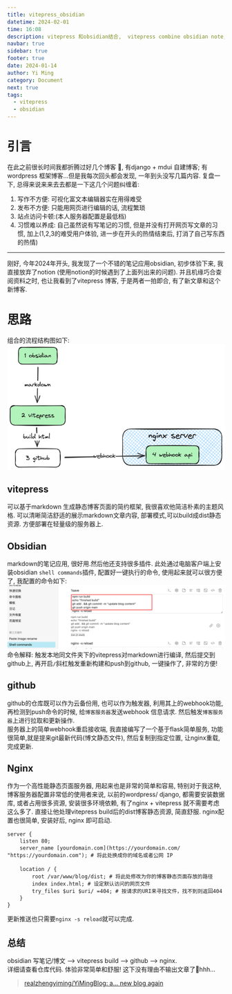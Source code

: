 ```yaml
---
title: vitepress_obsidian
datetime: 2024-02-01
time: 16:08
description: vitepress 和obsidian结合,  vitepress combine obsidian note, is good
navbar: true
sidebar: true
footer: true
date: 2024-01-14
author: Yi Ming
category: Document
next: true
tags:
  - vitepress
  - obsidian
---
```


# 引言

在此之前很长时间我都折腾过好几个博客 🥲, 有django + mdui 自建博客; 有wordpress 框架博客...但是我每次回头都会发现, 一年到头没写几篇内容. 
复盘一下, 总得来说来来去去都是一下这几个问题纠缠着: 
1. 写作不方便: 可视化富文本编辑器实在用得难受
2. 发布不方便: 只能用网页进行编辑的话, 流程繁琐
3. 站点访问卡顿:(本人服务器配置是最低档)
4. 习惯难以养成: 自己虽然说有写笔记的习惯, 但是并没有打开网页写文章的习惯, 加上(1,2,3的难受用户体验, 进一步在开头的热情结束后, 打消了自己写东西的热情)  
---
刚好, 今年2024年开头, 我发现了一个不错的笔记应用obsidian, 初步体验下来, 我直接放弃了notion (使用notion的时候遇到了上面列出来的问题).  并且机缘巧合查阅资料之时, 也让我看到了vitepress 博客, 于是两者一拍即合, 有了新文章和这个新博客.



# 思路 
组合的流程结构图如下:  
![](pic/vitepress_obsidian_combine_struct.png)

## vitepress  
可以基于markdown 生成静态博客页面的简约框架, 我很喜欢他简洁朴素的主题风格. 可以清晰简洁舒适的展示markdown文章内容, 部署模式,可以build成dist静态资源. 方便部署在轻量级的服务器上.

## Obsidian  
markdown的笔记应用, 很好用.然后他还支持很多插件.
此处通过电脑客户端上安装obsidian `shell commands`插件, 配置好一键执行的命令, 使用起来就可以很方便了, 我配置的命令如下:  
![](pic/vitepress_obsidian-plus-command.png)
命令解释: 
触发本地同文件夹下的vitepress对markdown进行编译, 然后提交到github上, 
再开启`/`斜杠触发重新构建和push到github, 一键操作了, 非常的方便!

## github  
github的仓库既可以作为云备份用, 也可以作为触发器, 利用其上的webhook功能, 再检测到push命令的时候, 给`博客服务器`发送webhook 信息请求. 然后触发`博客服务器`上进行拉取和更新操作.  
服务器上的简单webhook重启接收端, 我直接编写了一个基于flask简单服务, 功能很简单,就是提来git最新代码(博文静态文件), 然后复制到指定位置, 让nginx重载,完成更新.

## Nginx  
作为一个高性能静态页面服务器, 用起来也是非常的简单和容易, 特别对于我这种,博客服务器配置非常低的使用者来说, 以前的wordpress/ django, 都需要安装数据库, 或者占用很多资源, 安装很多环境依赖, 有了nginx + vitepress 就不需要考虑这么多了. 直接让他处理vitepress build后的dist博客静态资源, 简直舒服. 
nginx配置也很简单, 安装好后, nginx 即可启动. 
```nginx
server {  
    listen 80;  
    server_name [yourdomain.com](https://yourdomain.com/ "https://yourdomain.com"); # 将此处换成你的域名或者公网 IP  
  
    location / {  
        root /var/www/blog/dist; # 将此处修改为你的博客静态页面存放的路径  
        index index.html; # 设定默认访问的网页文件  
        try_files $uri $uri/ =404; # 按请求的URI来寻找文件，找不到则返回404  
    }  
}

```
更新推送也只需要`nginx -s reload`就可以完成. 

## 总结 

obsidian 写笔记/博文 --> vitepress build --> github --> nginx.  
详细请查看仓库代码. 体验非常简单和舒服! 这下没有理由不输出文章了🤡hhh...
>[realzhengyiming/YiMingBlog: a... new blog again](https://github.com/realzhengyiming/YiMingBlog)
